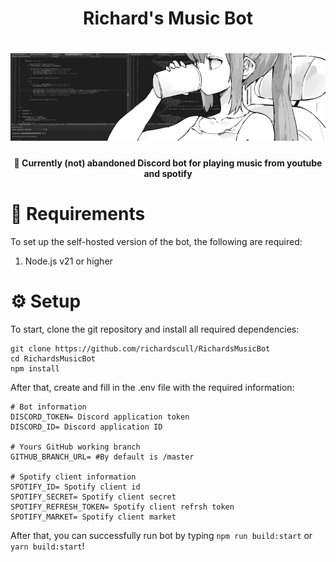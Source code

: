 <h1 align="center">Richard's Music Bot</h1>
<h1 align="center">
<a href="https://www.pixiv.net/en/artworks/69208923"><img src="https://github.com/richardscull/RichardsMusicBot/blob/master/images/statusEmbed.png?raw=true" alt="Richard's coffee shop"></a>
  
</h1>
<h4 align="center">📂 Currently (not) abandoned Discord bot for playing music from youtube and spotify <h4>

# 🔧 Requirements

To set up the self-hosted version of the bot, the following are required:

1. Node.js v21 or higher

# ⚙️ Setup

To start, clone the git repository and install all required dependencies:

```shell
git clone https://github.com/richardscull/RichardsMusicBot
cd RichardsMusicBot
npm install
```

After that, create and fill in the .env file with the required information:

```env
# Bot information
DISCORD_TOKEN= Discord application token
DISCORD_ID= Discord application ID

# Yours GitHub working branch
GITHUB_BRANCH_URL= #By default is /master

# Spotify client information
SPOTIFY_ID= Spotify client id
SPOTIFY_SECRET= Spotify client secret
SPOTIFY_REFRESH_TOKEN= Spotify client refrsh token
SPOTIFY_MARKET= Spotify client market
```

After that, you can successfully run bot by typing `npm run build:start` or `yarn build:start`!
